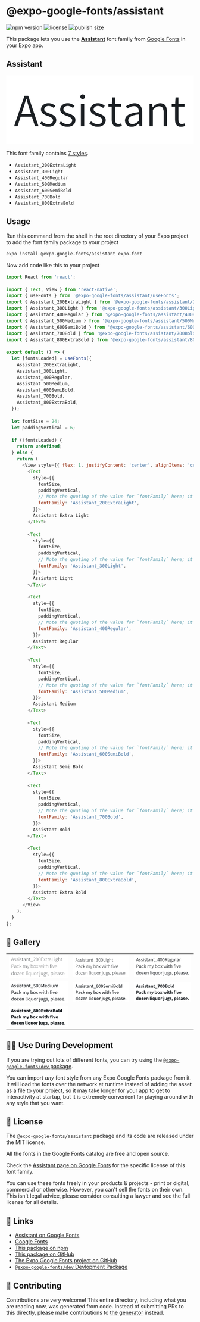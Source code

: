 # @expo-google-fonts/assistant

![npm version](https://flat.badgen.net/npm/v/@expo-google-fonts/assistant)
![license](https://flat.badgen.net/github/license/expo/google-fonts)
![publish size](https://flat.badgen.net/packagephobia/install/@expo-google-fonts/assistant)

This package lets you use the [**Assistant**](https://fonts.google.com/specimen/Assistant) font family from [Google Fonts](https://fonts.google.com/) in your Expo app.

## Assistant

![Assistant](./font-family.png)

This font family contains [7 styles](#-gallery).

- `Assistant_200ExtraLight`
- `Assistant_300Light`
- `Assistant_400Regular`
- `Assistant_500Medium`
- `Assistant_600SemiBold`
- `Assistant_700Bold`
- `Assistant_800ExtraBold`

## Usage

Run this command from the shell in the root directory of your Expo project to add the font family package to your project
```sh
expo install @expo-google-fonts/assistant expo-font
```

Now add code like this to your project
```js
import React from 'react';

import { Text, View } from 'react-native';
import { useFonts } from '@expo-google-fonts/assistant/useFonts';
import { Assistant_200ExtraLight } from '@expo-google-fonts/assistant/200ExtraLight';
import { Assistant_300Light } from '@expo-google-fonts/assistant/300Light';
import { Assistant_400Regular } from '@expo-google-fonts/assistant/400Regular';
import { Assistant_500Medium } from '@expo-google-fonts/assistant/500Medium';
import { Assistant_600SemiBold } from '@expo-google-fonts/assistant/600SemiBold';
import { Assistant_700Bold } from '@expo-google-fonts/assistant/700Bold';
import { Assistant_800ExtraBold } from '@expo-google-fonts/assistant/800ExtraBold';

export default () => {
  let [fontsLoaded] = useFonts({
    Assistant_200ExtraLight,
    Assistant_300Light,
    Assistant_400Regular,
    Assistant_500Medium,
    Assistant_600SemiBold,
    Assistant_700Bold,
    Assistant_800ExtraBold,
  });

  let fontSize = 24;
  let paddingVertical = 6;

  if (!fontsLoaded) {
    return undefined;
  } else {
    return (
      <View style={{ flex: 1, justifyContent: 'center', alignItems: 'center' }}>
        <Text
          style={{
            fontSize,
            paddingVertical,
            // Note the quoting of the value for `fontFamily` here; it expects a string!
            fontFamily: 'Assistant_200ExtraLight',
          }}>
          Assistant Extra Light
        </Text>

        <Text
          style={{
            fontSize,
            paddingVertical,
            // Note the quoting of the value for `fontFamily` here; it expects a string!
            fontFamily: 'Assistant_300Light',
          }}>
          Assistant Light
        </Text>

        <Text
          style={{
            fontSize,
            paddingVertical,
            // Note the quoting of the value for `fontFamily` here; it expects a string!
            fontFamily: 'Assistant_400Regular',
          }}>
          Assistant Regular
        </Text>

        <Text
          style={{
            fontSize,
            paddingVertical,
            // Note the quoting of the value for `fontFamily` here; it expects a string!
            fontFamily: 'Assistant_500Medium',
          }}>
          Assistant Medium
        </Text>

        <Text
          style={{
            fontSize,
            paddingVertical,
            // Note the quoting of the value for `fontFamily` here; it expects a string!
            fontFamily: 'Assistant_600SemiBold',
          }}>
          Assistant Semi Bold
        </Text>

        <Text
          style={{
            fontSize,
            paddingVertical,
            // Note the quoting of the value for `fontFamily` here; it expects a string!
            fontFamily: 'Assistant_700Bold',
          }}>
          Assistant Bold
        </Text>

        <Text
          style={{
            fontSize,
            paddingVertical,
            // Note the quoting of the value for `fontFamily` here; it expects a string!
            fontFamily: 'Assistant_800ExtraBold',
          }}>
          Assistant Extra Bold
        </Text>
      </View>
    );
  }
};

```

## 🔡 Gallery


||||
|-|-|-|
|![Assistant_200ExtraLight](.//200ExtraLight/Assistant_200ExtraLight.ttf.png)|![Assistant_300Light](.//300Light/Assistant_300Light.ttf.png)|![Assistant_400Regular](.//400Regular/Assistant_400Regular.ttf.png)||
|![Assistant_500Medium](.//500Medium/Assistant_500Medium.ttf.png)|![Assistant_600SemiBold](.//600SemiBold/Assistant_600SemiBold.ttf.png)|![Assistant_700Bold](.//700Bold/Assistant_700Bold.ttf.png)||
|![Assistant_800ExtraBold](.//800ExtraBold/Assistant_800ExtraBold.ttf.png)||||


## 👩‍💻 Use During Development

If you are trying out lots of different fonts, you can try using the [`@expo-google-fonts/dev` package](https://github.com/expo/google-fonts/tree/master/font-packages/dev#readme).

You can import *any* font style from any Expo Google Fonts package from it. It will load the fonts
over the network at runtime instead of adding the asset as a file to your project, so it may take longer
for your app to get to interactivity at startup, but it is extremely convenient
for playing around with any style that you want.

## 📖 License

The `@expo-google-fonts/assistant` package and its code are released under the MIT license.

All the fonts in the Google Fonts catalog are free and open source.

Check the [Assistant page on Google Fonts](https://fonts.google.com/specimen/Assistant) for the specific license of this font family.

You can use these fonts freely in your products & projects - print or digital, commercial or otherwise. However, you can't sell the fonts on their own. This isn't legal advice, please consider consulting a lawyer and see the full license for all details.

## 🔗 Links

- [Assistant on Google Fonts](https://fonts.google.com/specimen/Assistant)
- [Google Fonts](https://fonts.google.com/)
- [This package on npm](https://www.npmjs.com/package/@expo-google-fonts/assistant)
- [This package on GitHub](https://github.com/expo/google-fonts/tree/master/font-packages/assistant)
- [The Expo Google Fonts project on GitHub](https://github.com/expo/google-fonts)
- [`@expo-google-fonts/dev` Devlopment Package](https://github.com/expo/google-fonts/tree/master/font-packages/dev)

## 🤝 Contributing

Contributions are very welcome! This entire directory, including what you are reading now, was generated from code. Instead of submitting PRs to this directly, please make contributions to [the generator](https://github.com/expo/google-fonts/tree/master/packages/generator) instead.
